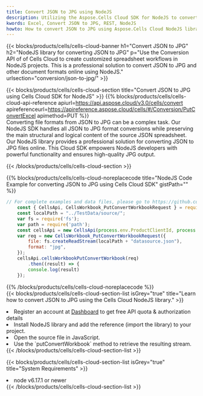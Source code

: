 ```yaml
---
title: Convert JSON to JPG using NodeJS 
description: Utilizing the Aspose.Cells Cloud SDK for NodeJS to convert a JSON format file to a JPG format file. 
kwords: Excel, Convert JSON to JPG, REST, NodeJS
howto: How to convert JSON to JPG using Aspose.Cells Cloud NodeJS library.
---
```



{{< blocks/products/cells/cells-cloud-banner h1="Convert JSON to JPG" h2="NodeJS library for converting JSON to JPG" p="Use the Conversion API of of Cells Cloud to create customized spreadsheet workflows in NodeJS projects. This is a professional solution to convert JSON to JPG and other document formats online using NodeJS." urlsection="conversion/json-to-jpg/" >}}

{{< blocks/products/cells/cells-cloud-section  title="Convert JSON to JPG using Cells Cloud SDK for NodeJS" >}}
{{% blocks/products/cells/cells-cloud-api-reference  apiurl=https://api.aspose.cloud/v3.0/cells/convert  apireferenceurl=https://apireference.aspose.cloud/cells/#/Conversion/PutConvertExcel  apimethod=PUT %}}
<br/>
Converting file formats from JSON to JPG can be a complex task. Our NodeJS SDK handles all JSON to JPG format conversions while preserving the main structural and logical content of the source JSON spreadsheet. Our NodeJS library provides a professional solution for converting JSON to JPG files online. This Cloud SDK empowers NodeJS developers with powerful functionality and ensures high-quality JPG output.

{{< /blocks/products/cells/cells-cloud-section >}}

{{% blocks/products/cells/cells-cloud-noreplacecode title="NodeJS Code Example for converting JSON to JPG using Cells Cloud SDK" gistPath="" %}}
 
```js
// For complete examples and data files, please go to https://github.com/aspose-cells-cloud/aspose-cells-cloud-node/
    const { CellsApi, CellsWorkbook_PutConvertWorkbookRequest } = require("asposecellscloud");
    const localPath = "../TestData/source/";
    var fs = require('fs');
    var path = require('path');
    const cellsApi = new CellsApi(process.env.ProductClientId, process.env.ProductClientSecret);
    var req = new CellsWorkbook_PutConvertWorkbookRequest({
        file: fs.createReadStream(localPath + "datasource.json"),
        format: "jpg",
    });
    cellsApi.cellsWorkbookPutConvertWorkbook(req)
        .then((result) => {
        console.log(result)
    });
```
 
{{% /blocks/products/cells/cells-cloud-noreplacecode  %}}
<br/>
{{< blocks/products/cells/cells-cloud-section-list isGrey="true"  title="Learn how to convert JSON to JPG using the Cells Cloud NodeJS library." >}}
<li>Register an account at <a href="https://dashboard.aspose.cloud/">Dashboard</a> to get free API quota & authorization details</li>
<li>Install NodeJS library and add the reference (import the library) to your project.</li>
<li>Open the source file in JavaScript.</li>
<li>Use the `putConvertWorkbook` method to retrieve the resulting stream.</li>
{{< /blocks/products/cells/cells-cloud-section-list >}}

{{< blocks/products/cells/cells-cloud-section-list isGrey="true"  title="System Requirements" >}}
<li>node v6.17.1 or newer</li>
{{< /blocks/products/cells/cells-cloud-section-list >}}
